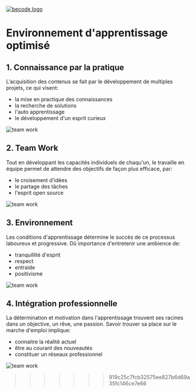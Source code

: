 [![becode logo](http://register.becode.org/images/logo_footer.png)](http://register.becode.org/)

# **Environnement d'apprentissage optimisé**

## 1. Connaissance par la pratique
L’acquisition des contenus se fait par le développement de multiples projets, ce qui visent:

 * la mise en practique des connaissances 
 * la recherche de solutions
 * l'auto apprentissage
 * le développement d'un esprit curieux

![team work](http://cdn2.hubspot.net/hub/145335/file-807816862-jpg/6_solutions_to_your_most_common_lead_generation_problems_.jpg)

## 2. Team Work
Tout en développant les capacités individuels de chaqu'un, le travaille en équipe permet de attendre des objectifs de façon plus efficace, par:

* le croisement d'idées
* le partage des tâches
* l'esprit open source

![team work](https://s-media-cache-ak0.pinimg.com/564x/c9/50/dc/c950dcba832266958939ddb0d4acb351.jpg)

## 3. Environnement
Les conditions d'apprentissage détermine le succès de ce processus laboureux et progressive. Dû importance d'entretenir une ambience de:

 * tranquillité d'esprit
 * respect
 * entraide
 * positivisme

![team work](http://blog.afest.com/wp-content/uploads/2014/03/Smiley1.jpg)

## 4. Intégration professionnelle
La détermination et motivation dans l'apprentissage trouvent ses racines dans un objective, un rêve, une passion. Savoir trouver sa place sur le marche d'emploi implique:

 * connaitre la réalité actuel
 * être au courant des nouveautés
 * constituer un réseaux professionnel

![team work](https://s-media-cache-ak0.pinimg.com/564x/cf/1d/67/cf1d6779e32777500ca31395f3a9db0d.jpg)


>>>>>>> 919c25c7fcb32575ee827b6d69a35fc146ce7e66
